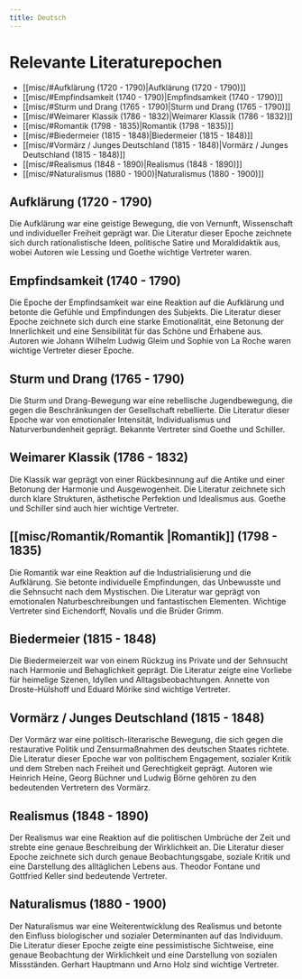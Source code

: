 ```yaml
---
title: Deutsch
---
```

# Relevante Literaturepochen

- [[misc/#Aufklärung (1720 - 1790)|Aufklärung (1720 - 1790)]]
- [[misc/#Empfindsamkeit (1740 - 1790)|Empfindsamkeit (1740 - 1790)]]
- [[misc/#Sturm und Drang (1765 - 1790)|Sturm und Drang (1765 - 1790)]]
- [[misc/#Weimarer Klassik (1786 - 1832)|Weimarer Klassik (1786 - 1832)]]
- [[misc/#Romantik (1798 - 1835)|Romantik (1798 - 1835)]]
- [[misc/#Biedermeier (1815 - 1848)|Biedermeier (1815 - 1848)]]
- [[misc/#Vormärz / Junges Deutschland (1815 - 1848)|Vormärz / Junges Deutschland (1815 - 1848)]]
- [[misc/#Realismus (1848 - 1890)|Realismus (1848 - 1890)]]
- [[misc/#Naturalismus (1880 - 1900)|Naturalismus (1880 - 1900)]]

## Aufklärung (1720 - 1790)
Die Aufklärung war eine geistige Bewegung, die von Vernunft, Wissenschaft und individueller Freiheit geprägt war. Die Literatur dieser Epoche zeichnete sich durch rationalistische Ideen, politische Satire und Moraldidaktik aus, wobei Autoren wie Lessing und Goethe wichtige Vertreter waren.

## Empfindsamkeit (1740 - 1790)
Die Epoche der Empfindsamkeit war eine Reaktion auf die Aufklärung und betonte die Gefühle und Empfindungen des Subjekts. Die Literatur dieser Epoche zeichnete sich durch eine starke Emotionalität, eine Betonung der Innerlichkeit und eine Sensibilität für das Schöne und Erhabene aus. Autoren wie Johann Wilhelm Ludwig Gleim und Sophie von La Roche waren wichtige Vertreter dieser Epoche.

## Sturm und Drang (1765 - 1790)
Die Sturm und Drang-Bewegung war eine rebellische Jugendbewegung, die gegen die Beschränkungen der Gesellschaft rebellierte. Die Literatur dieser Epoche war von emotionaler Intensität, Individualismus und Naturverbundenheit geprägt. Bekannte Vertreter sind Goethe und Schiller.

## Weimarer Klassik (1786 - 1832)
Die Klassik war geprägt von einer Rückbesinnung auf die Antike und einer Betonung der Harmonie und Ausgewogenheit. Die Literatur zeichnete sich durch klare Strukturen, ästhetische Perfektion und Idealismus aus. Goethe und Schiller sind auch hier wichtige Vertreter.

## [[misc/Romantik/Romantik |Romantik]] (1798 - 1835)
Die Romantik war eine Reaktion auf die Industrialisierung und die Aufklärung. Sie betonte individuelle Empfindungen, das Unbewusste und die Sehnsucht nach dem Mystischen. Die Literatur war geprägt von emotionalen Naturbeschreibungen und fantastischen Elementen. Wichtige Vertreter sind Eichendorff, Novalis und die Brüder Grimm.

## Biedermeier (1815 - 1848)
Die Biedermeierzeit war von einem Rückzug ins Private und der Sehnsucht nach Harmonie und Behaglichkeit geprägt. Die Literatur zeigte eine Vorliebe für heimelige Szenen, Idyllen und Alltagsbeobachtungen. Annette von Droste-Hülshoff und Eduard Mörike sind wichtige Vertreter.

## Vormärz / Junges Deutschland (1815 - 1848)
Der Vormärz war eine politisch-literarische Bewegung, die sich gegen die restaurative Politik und Zensurmaßnahmen des deutschen Staates richtete. Die Literatur dieser Epoche war von politischem Engagement, sozialer Kritik und dem Streben nach Freiheit und Gerechtigkeit geprägt. Autoren wie Heinrich Heine, Georg Büchner und Ludwig Börne gehören zu den bedeutenden Vertretern des Vormärz.

## Realismus (1848 - 1890)
Der Realismus war eine Reaktion auf die politischen Umbrüche der Zeit und strebte eine genaue Beschreibung der Wirklichkeit an. Die Literatur dieser Epoche zeichnete sich durch genaue Beobachtungsgabe, soziale Kritik und eine Darstellung des alltäglichen Lebens aus. Theodor Fontane und Gottfried Keller sind bedeutende Vertreter.

## Naturalismus (1880 - 1900)
Der Naturalismus war eine Weiterentwicklung des Realismus und betonte den Einfluss biologischer und sozialer Determinanten auf das Individuum. Die Literatur dieser Epoche zeigte eine pessimistische Sichtweise, eine genaue Beobachtung der Wirklichkeit und eine Darstellung von sozialen Missständen. Gerhart Hauptmann und Arno Holz sind wichtige Vertreter.


 
